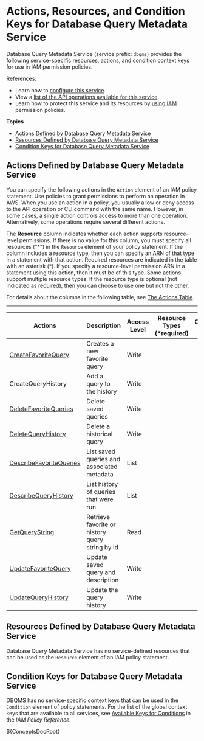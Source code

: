 # Actions, Resources, and Condition Keys for Database Query Metadata Service<a name="list_databasequerymetadataservice"></a>

Database Query Metadata Service \(service prefix: `dbqms`\) provides the following service\-specific resources, actions, and condition context keys for use in IAM permission policies\.

References:
+ Learn how to [configure this service](https://docs.aws.amazon.com/qldb/latest/developerguide/dbqms-api.html)\.
+ View a [list of the API operations available for this service](https://docs.aws.amazon.com/qldb/latest/developerguide/dbqms-api.html)\.
+ Learn how to protect this service and its resources by [using IAM](https://docs.aws.amazon.com/qldb/latest/developerguide/dbqms-api.html) permission policies\.

**Topics**
+ [Actions Defined by Database Query Metadata Service](#databasequerymetadataservice-actions-as-permissions)
+ [Resources Defined by Database Query Metadata Service](#databasequerymetadataservice-resources-for-iam-policies)
+ [Condition Keys for Database Query Metadata Service](#databasequerymetadataservice-policy-keys)

## Actions Defined by Database Query Metadata Service<a name="databasequerymetadataservice-actions-as-permissions"></a>

You can specify the following actions in the `Action` element of an IAM policy statement\. Use policies to grant permissions to perform an operation in AWS\. When you use an action in a policy, you usually allow or deny access to the API operation or CLI command with the same name\. However, in some cases, a single action controls access to more than one operation\. Alternatively, some operations require several different actions\.

The **Resource** column indicates whether each action supports resource\-level permissions\. If there is no value for this column, you must specify all resources \("\*"\) in the `Resource` element of your policy statement\. If the column includes a resource type, then you can specify an ARN of that type in a statement with that action\. Required resources are indicated in the table with an asterisk \(\*\)\. If you specify a resource\-level permission ARN in a statement using this action, then it must be of this type\. Some actions support multiple resource types\. If the resource type is optional \(not indicated as required\), then you can choose to use one but not the other\.

For details about the columns in the following table, see [The Actions Table](reference_policies_actions-resources-contextkeys.md#actions_table)\.


****  

| Actions | Description | Access Level | Resource Types \(\*required\) | Condition Keys | Dependent Actions | 
| --- | --- | --- | --- | --- | --- | 
|   [ CreateFavoriteQuery ](https://docs.aws.amazon.com/qldb/latest/developerguide/dbqms-api.html#CreateFavoriteQuery)  | Creates a new favorite query | Write |  |  |  | 
|   CreateQueryHistory  | Add a query to the history | Write |  |  |  | 
|   [ DeleteFavoriteQueries ](https://docs.aws.amazon.com/qldb/latest/developerguide/dbqms-api.html#DeleteFavoriteQueries)  | Delete saved queries | Write |  |  |  | 
|   [ DeleteQueryHistory ](https://docs.aws.amazon.com/qldb/latest/developerguide/dbqms-api.html#DeleteQueryHistory)  | Delete a historical query | Write |  |  |  | 
|   [ DescribeFavoriteQueries ](https://docs.aws.amazon.com/qldb/latest/developerguide/dbqms-api.html#DescribeFavoriteQueries)  | List saved queries and associated metadata | List |  |  |  | 
|   [ DescribeQueryHistory ](https://docs.aws.amazon.com/qldb/latest/developerguide/dbqms-api.html#DescribeQueryHistory)  | List history of queries that were run | List |  |  |  | 
|   [ GetQueryString ](https://docs.aws.amazon.com/qldb/latest/developerguide/dbqms-api.html#GetQueryString)  | Retrieve favorite or history query string by id | Read |  |  |  | 
|   [ UpdateFavoriteQuery ](https://docs.aws.amazon.com/qldb/latest/developerguide/dbqms-api.html#UpdateFavoriteQuery)  | Update saved query and description | Write |  |  |  | 
|   [ UpdateQueryHistory ](https://docs.aws.amazon.com/qldb/latest/developerguide/dbqms-api.html#UpdateQueryHistory)  | Update the query history | Write |  |  |  | 

## Resources Defined by Database Query Metadata Service<a name="databasequerymetadataservice-resources-for-iam-policies"></a>

Database Query Metadata Service has no service\-defined resources that can be used as the `Resource` element of an IAM policy statement\.

## Condition Keys for Database Query Metadata Service<a name="databasequerymetadataservice-policy-keys"></a>

DBQMS has no service\-specific context keys that can be used in the `Condition` element of policy statements\. For the list of the global context keys that are available to all services, see [Available Keys for Conditions](reference_policies_condition-keys.html#AvailableKeys) in the *IAM Policy Reference*\.

$\{ConceptsDocRoot\}